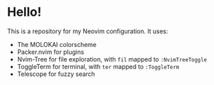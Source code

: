 # Hello!

This is a repository for my Neovim configuration. It uses:

* The MOLOKAI colorscheme
* Packer.nvim for plugins
* Nvim-Tree for file exploration, with ```fil``` mapped to ```:NvimTreeToggle```
* ToggleTerm for terminal, with ```ter``` mapped to ```:ToggleTerm```
* Telescope for fuzzy search
